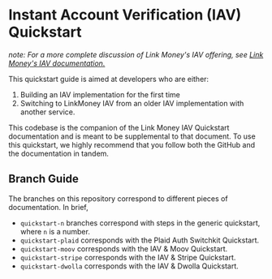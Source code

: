 # Instant Account Verification (IAV) Quickstart

_note: For a more complete discussion of Link Money's IAV offering, see [Link Money's IAV documentation.](https://www.notion.so/fingoal/Instant-Account-Verification-IAV-4b3551681e3f49d09251a6b4122c9b65)_

This quickstart guide is aimed at developers who are either: 
1. Building an IAV implementation for the first time 
2. Switching to LinkMoney IAV from an older IAV implementation with another service. 

This codebase is the companion of the Link Money IAV Quickstart documentation and is meant to be supplemental to that document. To use this quickstart, we highly recommend that you follow both the GitHub and the documentation in tandem. 

## Branch Guide 
The branches on this repository correspond to different pieces of documentation. In brief, 
- `quickstart-n` branches correspond with steps in the generic quickstart, where `n` is a number.
- `quickstart-plaid` corresponds with the Plaid Auth Switchkit Quickstart.
- `quickstart-moov` corresponds with the IAV & Moov Quickstart.
- `quickstart-stripe` corresponds with the IAV & Stripe Quickstart. 
- `quickstart-dwolla` corresponds with the IAV & Dwolla Quickstart.
